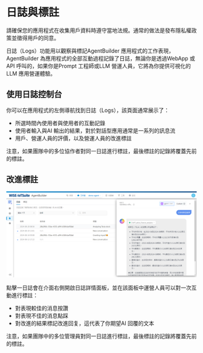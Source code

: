 # 日誌與標註
請確保您的應用程式在收集用戶資料時遵守當地法規。通常的做法是發布隱私權政策並徵得用戶的同意。

日誌（Logs）功能用以觀察與標記AgentBuilder 應用程式的工作表現，AgentBuilder 為應用程式的全部互動過程記錄了日誌，無論你是透過WebApp 或API 呼叫的，如果你是Prompt 工程師或LLM 營運人員，它將為你提供可視化的LLM 應用營運體驗。

## 使用日誌控制台
你可以在應用程式的左側導航找到日誌（Logs），該頁面通常展示了：
- 所選時間內使用者與使用者的互動記錄
- 使用者輸入與AI 輸出的結果，對於對話型應用通常是一系列的訊息流
- 用戶、營運人員的評價，以及營運人員的改進標註

注意，如果團隊中的多位協作者對同一日誌進行標註，最後標註的記錄將覆蓋先前的標註。

## 改進標註

![標記日誌以改進](/標註/images/標記日誌以改進.png)

點擊一日誌會在介面右側開啟日誌詳情面板，並在該面板中運營人員可以對一次互動進行標註：
- 對表現較佳的消息按讚
- 對表現不佳的消息點踩
- 對改進的結果標記改進回复，這代表了你期望AI 回覆的文本

注意，如果團隊中的多位管理員對同一日誌進行標註，最後標註的記錄將覆蓋先前的標註。